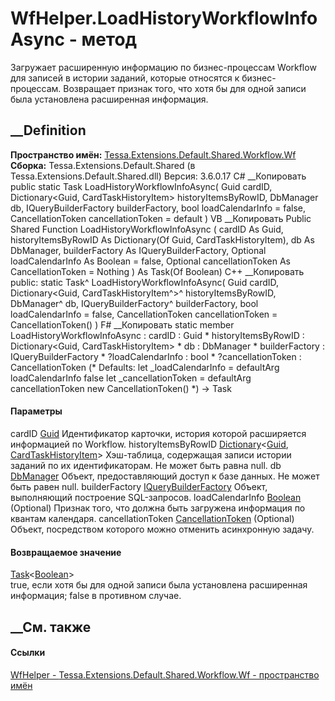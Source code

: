 # WfHelper.LoadHistoryWorkflowInfoAsync - метод
Загружает расширенную информацию по бизнес-процессам Workflow для записей в
истории заданий, которые относятся к бизнес-процессам. Возвращает признак
того, что хотя бы для одной записи была установлена расширенная информация.
## __Definition
 **Пространство имён:**
[Tessa.Extensions.Default.Shared.Workflow.Wf](N_Tessa_Extensions_Default_Shared_Workflow_Wf.htm)  
 **Сборка:** Tessa.Extensions.Default.Shared (в
Tessa.Extensions.Default.Shared.dll) Версия: 3.6.0.17
C# __Копировать
     public static Task<bool> LoadHistoryWorkflowInfoAsync(
    	Guid cardID,
    	Dictionary<Guid, CardTaskHistoryItem> historyItemsByRowID,
    	DbManager db,
    	IQueryBuilderFactory builderFactory,
    	bool loadCalendarInfo = false,
    	CancellationToken cancellationToken = default
    )
VB __Копировать
     Public Shared Function LoadHistoryWorkflowInfoAsync ( 
    	cardID As Guid,
    	historyItemsByRowID As Dictionary(Of Guid, CardTaskHistoryItem),
    	db As DbManager,
    	builderFactory As IQueryBuilderFactory,
    	Optional loadCalendarInfo As Boolean = false,
    	Optional cancellationToken As CancellationToken = Nothing
    ) As Task(Of Boolean)
C++ __Копировать
     public:
    static Task<bool>^ LoadHistoryWorkflowInfoAsync(
    	Guid cardID, 
    	Dictionary<Guid, CardTaskHistoryItem^>^ historyItemsByRowID, 
    	DbManager^ db, 
    	IQueryBuilderFactory^ builderFactory, 
    	bool loadCalendarInfo = false, 
    	CancellationToken cancellationToken = CancellationToken()
    )
F# __Копировать
     static member LoadHistoryWorkflowInfoAsync : 
            cardID : Guid * 
            historyItemsByRowID : Dictionary<Guid, CardTaskHistoryItem> * 
            db : DbManager * 
            builderFactory : IQueryBuilderFactory * 
            ?loadCalendarInfo : bool * 
            ?cancellationToken : CancellationToken 
    (* Defaults:
            let _loadCalendarInfo = defaultArg loadCalendarInfo false
            let _cancellationToken = defaultArg cancellationToken new CancellationToken()
    *)
    -> Task<bool> 
#### Параметры
cardID [Guid](https://learn.microsoft.com/dotnet/api/system.guid)
    Идентификатор карточки, история которой расширяется информацией по Workflow.
historyItemsByRowID
[Dictionary](https://learn.microsoft.com/dotnet/api/system.collections.generic.dictionary-2)<[Guid](https://learn.microsoft.com/dotnet/api/system.guid),
[CardTaskHistoryItem](T_Tessa_Cards_CardTaskHistoryItem.htm)>
     Хэш-таблица, содержащая записи истории заданий по их идентификаторам. Не может быть равна null. 
db [DbManager](T_Tessa_Platform_Data_DbManager.htm)
    Объект, предоставляющий доступ к базе данных. Не может быть равен null.
builderFactory
[IQueryBuilderFactory](T_Tessa_Platform_Data_IQueryBuilderFactory.htm)
    Объект, выполняющий построение SQL-запросов.
loadCalendarInfo
[Boolean](https://learn.microsoft.com/dotnet/api/system.boolean) (Optional)
    Признак того, что должна быть загружена информация по квантам календаря.
cancellationToken
[CancellationToken](https://learn.microsoft.com/dotnet/api/system.threading.cancellationtoken)
(Optional)
    Объект, посредством которого можно отменить асинхронную задачу.
#### Возвращаемое значение
[Task](https://learn.microsoft.com/dotnet/api/system.threading.tasks.task-1)<[Boolean](https://learn.microsoft.com/dotnet/api/system.boolean)>  
true, если хотя бы для одной записи была установлена расширенная информация;
false в противном случае.
## __См. также
#### Ссылки
[WfHelper - ](T_Tessa_Extensions_Default_Shared_Workflow_Wf_WfHelper.htm)
[Tessa.Extensions.Default.Shared.Workflow.Wf - пространство
имён](N_Tessa_Extensions_Default_Shared_Workflow_Wf.htm)
